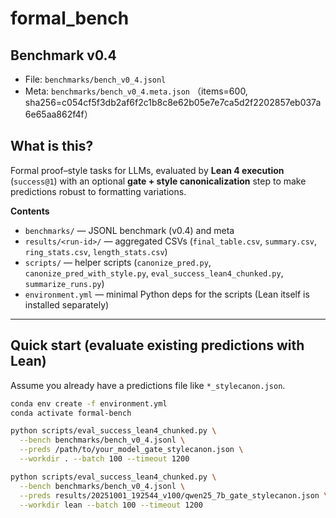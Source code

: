 # formal_bench

## Benchmark v0.4
- File: `benchmarks/bench_v0_4.jsonl`
- Meta: `benchmarks/bench_v0_4.meta.json`  （items=600, sha256=c054cf5f3db2af6f2c1b8c8e62b05e7e7ca5d2f2202857eb037a6e65aa862f4f）

## What is this?
Formal proof–style tasks for LLMs, evaluated by **Lean 4 execution** (`success@1`) with an optional **gate + style canonicalization** step to make predictions robust to formatting variations.

**Contents**
- `benchmarks/` — JSONL benchmark (v0.4) and meta
- `results/<run-id>/` — aggregated CSVs (`final_table.csv`, `summary.csv`, `ring_stats.csv`, `length_stats.csv`)
- `scripts/` — helper scripts (`canonize_pred.py`, `canonize_pred_with_style.py`, `eval_success_lean4_chunked.py`, `summarize_runs.py`)
- `environment.yml` — minimal Python deps for the scripts (Lean itself is installed separately)

---

## Quick start (evaluate existing predictions with Lean)
Assume you already have a predictions file like `*_stylecanon.json`.

```bash
conda env create -f environment.yml
conda activate formal-bench

python scripts/eval_success_lean4_chunked.py \
  --bench benchmarks/bench_v0_4.jsonl \
  --preds /path/to/your_model_gate_stylecanon.json \
  --workdir . --batch 100 --timeout 1200
```

```bash
python scripts/eval_success_lean4_chunked.py \
  --bench benchmarks/bench_v0_4.jsonl \
  --preds results/20251001_192544_v100/qwen25_7b_gate_stylecanon.json \
  --workdir lean --batch 100 --timeout 1200
```
